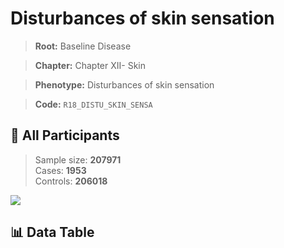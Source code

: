 # Disturbances of skin sensation

> **Root:** Baseline Disease  

> **Chapter:** Chapter XII- Skin  

> **Phenotype:** Disturbances of skin sensation  

> **Code:** `R18_DISTU_SKIN_SENSA`

## 🧪 All Participants  
> Sample size: **207971**  
> Cases: **1953**  
> Controls: **206018**
<img src="/Sensitive/Figures/ALL/Incidence/R18_DISTU_SKIN_SENSA.png"/>

## 📊 Data Table
<CsvTableMRF src="/Sensitive/Data/ALL/Incidence/COX_R18_DISTU_SKIN_SENSA.csv"/>

